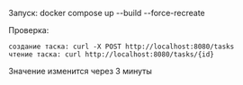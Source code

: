 Запуск: docker compose up --build --force-recreate

Проверка:

    создание таска: curl -X POST http://localhost:8080/tasks
    чтение таска: curl http://localhost:8080/tasks/{id}

Значение изменится через 3 минуты 